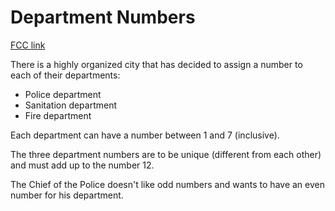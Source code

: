 # Department Numbers

[FCC link](https://www.freecodecamp.org/learn/coding-interview-prep/rosetta-code/department-numbers)

There is a highly organized city that has decided to assign a number to each of
their departments:

- Police department
- Sanitation department
- Fire department

Each department can have a number between 1 and 7 (inclusive).

The three department numbers are to be unique (different from each other) and
must add up to the number 12.

The Chief of the Police doesn't like odd numbers and wants to have an even
number for his department.
